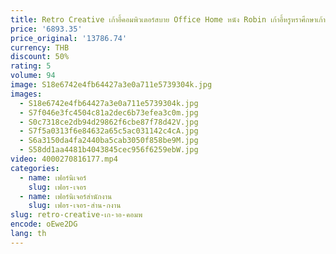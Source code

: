 ```yaml
---
title: Retro Creative เก้าอี้คอมพิวเตอร์สบาย Office Home หนัง Robin เก้าอี้หรูหราศึกษาเก้าอี้ ERGONOMIC ที่นั่งเก้าอี้ล้อเลื่อน
price: '6893.35'
price_original: '13786.74'
currency: THB
discount: 50%
rating: 5
volume: 94
image: S18e6742e4fb64427a3e0a711e5739304k.jpg
images:
  - S18e6742e4fb64427a3e0a711e5739304k.jpg
  - S7f046e3fc4504c81a2dec6b73efea3c0m.jpg
  - S0c7318ce2db94d29862f6cbe87f78d42V.jpg
  - S7f5a0313f6e84632a65c5ac031142c4cA.jpg
  - S6a3150da4fa2440ba5cab3050f858be9M.jpg
  - S58dd1aa4481b4043845cec956f6259ebW.jpg
video: 4000270816177.mp4
categories:
  - name: เฟอร์นิเจอร์
    slug: เฟอร-เจอร
  - name: เฟอร์นิเจอร์สำนักงาน
    slug: เฟอร-เจอร-สำน-กงาน
slug: retro-creative-เก-าอ-คอมพ
encode: oEwe2DG
lang: th
---
```

  